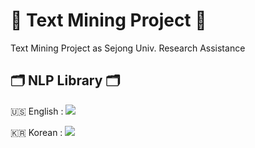 # 📜 Text Mining Project 📜

Text Mining Project as Sejong Univ. Research Assistance

## 🗂 NLP Library 🗂

:us: English : ![](https://img.shields.io/badge/-nltk-blue)

:kr: Korean : ![](https://img.shields.io/badge/-konlpy.tags.Kkma-red)
